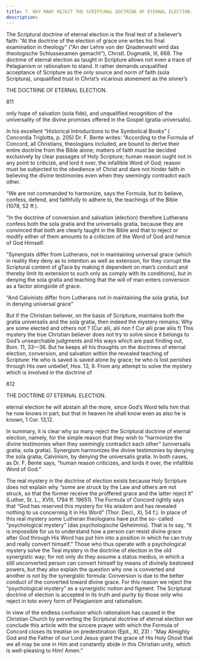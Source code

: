 ```yaml
---
title: 7. WHY MANY REJECT THE SCRIPTURAL DOCTRINE OF ETERNAL ELECTION.
description: 
---
```


The Scriptural doctrine of eternal election is the final test of a believer’s faith: “At the doctrine of the election of grace one writes his final examination in theology” ("An der Lehre von der Qnadenwahl wird das theologische Schlussexamen gemacht”), Christl. Dogmatik, III, 668. The doctrine of eternal election as taught in Scripture allows not even a trace of Pelagianism or rationalism to stand. It rather demands unqualified acceptance of Scripture as the only source and norm of faith (sola Scriptura), unqualified trust in Christ’s vicarious atonement as the sinner’s 



THE DOCTRINE OF ETERNAL ELECTION. 


811 


only hope of salvation (sola fide), and unqualified recognition of the universality of the divine promises offered in the Gospel (gratia universalis). 

In his excellent “Historical Introductions to the Symbolical Books” ( Concordia Triglotta, p. 205) Dr. F. Bente writes: “According to the Formula of Concord, all Christians, theologians included, are bound to derive their entire doctrine from the Bible alone; matters of faith must be decided exclusively by clear passages of Holy Scripture; human reason ought not in any point to criticize, and lord it over, the infallible Word of God; reason must be subjected to the obedience of Christ and dare not hinder faith in believing the divine testimonies even when they seemingly contradict each other. 

“We are not commanded to harmonize, says the Formula, but to believe, confess, defend, and faithfully to adhere to, the teachings of the Bible (1078, 52 ff.). 

“In the doctrine of conversion and salvation (election) therefore Lutherans confess both the sola gratia and the universalis gratia, because they are convinced that both are clearly taught in the Bible and that to reject or modify either of them amounts to a criticism of the Word of God and hence of God Himself. 

“Synergists differ from Lutherans, not in maintaining universal grace (which in reality they deny as to intention as well as extension, for they corrupt the Scriptural content of gTace by making it dependent on man’s conduct and thereby limit its extension to such only as comply with its conditions), but in denying the sola gratia and teaching that the will of man enters conversion as a factor alongside of grace. 

“And Calvinists differ from Lutherans not in maintaining the sola gratia, but in denying universal grace" 

But if the Christian believer, on the basis of Scripture, maintains both the gratia universalis and the sola gratia, then indeed the mystery remains: Why are some elected and others not ? (Cur alii, alii non f Cur alii prae aliis f) This mystery the true Christian believer does not try to solve since it belongs to God’s unsearchable judgments and His ways which are past finding out, Bom. 11, 33—36. But he keeps all his thoughts on the doctrines of eternal election, conversion, and salvation within the revealed teaching of Scripture: He who is saved is saved alone by grace; he who is lost perishes through His own unbelief, Hos. 13, 9. From any attempt to solve the mystery which is involved in the doctrine of 



612 


THE DOCTRINE 07 ETERNAL ELECTION. 


eternal election he will abstain all the more, since God’s Word tells him that he now knows in part, but that in heaven he shall know even as also he is known, 1 Cor. 13,12. 

In summary, it is clear why so many reject the Scriptural doctrine of eternal election, namely, for the simple reason that they wish to “harmonize the divine testimonies when they seemingly contradict each other” (universalis gratia; sola gratia). Synergism harmonizes the divine testimonies by denying the sola gratia; Calvinism, by denying the universalis gratia. In both cases, as Dr. F. Bente says, “human reason criticizes, and lords it over, the infallible Word of God.” 

The real mystery in the doctrine of election exists because Holy Scripture does not explain why “some are struck by the Law and others are not struck, so that the former receive the proffered grace and the latter reject it” (Luther, St. L., XVIII, 1794 ff. 19651). The Formula of Concord rightly says that “God has reserved this mystery for His wisdom and has revealed nothing to us concerning it in His Word” (Thor. Decl., XI, 54 f.). In place of this real mystery some Lutheran theologians have put the so- called “psychological mystery” (das psychologische Qeheimnis). That is to say, “it is impossible for us to understand how a person can resist divine grace after God through His Word has put him into a position in which he can truly and really convert himself.” Those who thus operate with a psychological mystery solve the Teal mystery in the doctrine of election in the old synergistic way; for not only do they assume a status medius, in which a still unconverted person can convert himself by means of divinely bestowed powers, but they also explain the question why one is converted and another is not by the synergistic formula: Conversion is due to the better conduct of the converted toward divine grace. For this reason we reject the “psychological mystery” as a synergistic notion and figment. The Scriptural doctrine of election is accepted in its truth and purity by those only who reject in toto every form of Pelagianism and rationalism. 

In view of the endless confusion which rationalism has caused in the Christian Church by perverting the Scriptural doctrine of eternal election we conclude this article with the sincere prayer with which the Formula of Concord closes its treatise on predestination (Epit., XI, 23) : “May Almighty God and the Father of our Lord Jesus grant the grace of His Holy Ghost that we all may be one in Him and constantly abide in this Christian unity, which is well-pleasing to Him! Amen.” 
